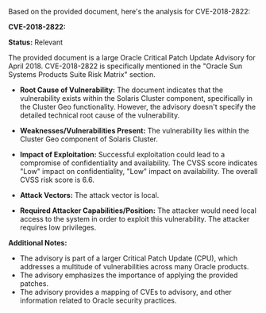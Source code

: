 Based on the provided document, here's the analysis for CVE-2018-2822:

**CVE-2018-2822:**

**Status:** Relevant

The provided document is a large Oracle Critical Patch Update Advisory for April 2018. CVE-2018-2822 is specifically mentioned in the "Oracle Sun Systems Products Suite Risk Matrix" section.

*   **Root Cause of Vulnerability:** The document indicates that the vulnerability exists within the Solaris Cluster component, specifically in the Cluster Geo functionality. However, the advisory doesn't specify the detailed technical root cause of the vulnerability.

*   **Weaknesses/Vulnerabilities Present:** The vulnerability lies within the Cluster Geo component of Solaris Cluster. 

*   **Impact of Exploitation:** Successful exploitation could lead to a compromise of confidentiality and availability. The CVSS score indicates "Low" impact on confidentiality, "Low" impact on availability. The overall CVSS risk score is 6.6.

*  **Attack Vectors:** The attack vector is local.

*   **Required Attacker Capabilities/Position:** The attacker would need local access to the system in order to exploit this vulnerability. The attacker requires low privileges.

**Additional Notes:**
* The advisory is part of a larger Critical Patch Update (CPU), which addresses a multitude of vulnerabilities across many Oracle products.
* The advisory emphasizes the importance of applying the provided patches.
* The advisory provides a mapping of CVEs to advisory, and other information related to Oracle security practices.
